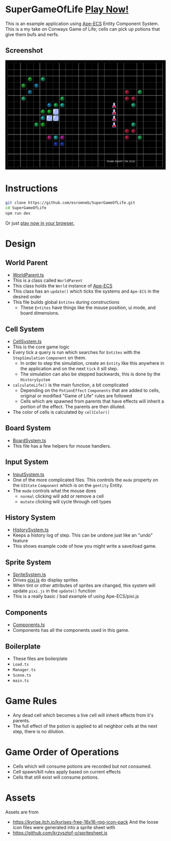 # SuperGameOfLife [Play Now!](https://esromneb.github.io/SuperGameOfLife/build/)
This is an example application using [Ape-ECS](https://github.com/fritzy/ape-ecs) Entity Component System.  This is a my take on Conways Game of Life; cells can pick up potions that give them bufs and nerfs.

## Screenshot
![A Screenshot](https://github.com/esromneb/SuperGameOfLife/raw/master/assets/screenshot01.png)

# Instructions
```bash
git clone https://github.com/esromneb/SuperGameOfLife.git
cd SuperGameOfLife
npm run dev
```

Or just [play now in your browser.](https://esromneb.github.io/SuperGameOfLife/build/)

# Design

## World Parent
* [WorldParent.ts](https://github.com/esromneb/SuperGameOfLife/blob/master/src/WorldParent.ts)
* This is a class called `WorldParent`
* This class holds the `World` instance of [Ape-ECS](https://github.com/fritzy/ape-ecs)
* This class has an `update()` which ticks the systems and `Ape-ECS` in the desired order
* This file builds global `Entites` during constructions
  * These `Entites` have things like the mouse position, ui mode, and board dimensions.

## Cell System
* [CellSystem.ts](https://github.com/esromneb/SuperGameOfLife/blob/master/src/systems/CellSystem.ts)
* This is the core game logic
* Every tick a query is run which searches for `Entites` with the `StepSimulation` `Component` on them.
  * In order to step the simulation, create an `Entity` like this anywhere in the application and on the next `tick` it sill step.
  * The simulation can also be stepped backwards, this is done by the `HistorySystem`
* `calculateLife()` is the main function, a bit complicated
  * Depending on the `PotionEffect` `Components` that are added to cells, original or modified "Game of Life" rules are followed
  * Cells which are spawned from parents that have effects will inherit a portion of the effect.  The parents are then diluted.
* The color of cells is calculated by `cellColor()`

## Board System
* [BoardSystem.ts](https://github.com/esromneb/SuperGameOfLife/blob/master/src/systems/BoardSystem.ts)
* This file has a few helpers for mouse handlers.

## Input System
* [InputSystem.ts](https://github.com/esromneb/SuperGameOfLife/blob/master/src/systems/InputSystem.ts)
* One of the more complicated files.  This controls the `mode` property on the `UIState` `Component` which is on the `gentity` Entity.
* The `mode` controls what the mouse does
  * `normal` clicking will add or remove a cell
  * `mutate` clicking will cycle through cell types

## History System
* [HistorySystem.ts](https://github.com/esromneb/SuperGameOfLife/blob/master/src/systems/HistorySystem.ts)
* Keeps a history log of step.  This can be undone just like an "undo" feature
* This shows example code of how you might write a save/load game.

## Sprite System
* [SpriteSystem.ts](https://github.com/esromneb/SuperGameOfLife/blob/master/src/systems/SpriteSystem.ts)
* Drives [pixi.js](https://github.com/pixijs/pixi.js) do display sprites
* When tint or other attributes of sprites are changed, this system will update `pixi.js` in the `update()` function
* This is a really basic / bad example of using Ape-ECS/pixi.js

## Components
* [Components.ts](https://github.com/esromneb/SuperGameOfLife/blob/master/src/components/Components.ts)
* Components has all the components used in this game.

## Boilerplate
* These files are boilerplate
* `Load.ts`
* `Manager.ts`
* `Scene.ts`
* `main.ts`

# Game Rules
* Any dead cell which becomes a live cell will inherit effects from it's parents.
* The full effect of the potion is applied to all neighbor cells at the next step, there is no dilution.

# Game Order of Operations
* Cells which will consume potions are recorded but not consumed.
* Cell spawn/kill rules apply based on current effects
* Cells that still exist will consume potions.

# Assets
Assets are from
* https://kyrise.itch.io/kyrises-free-16x16-rpg-icon-pack
And the loose icon files were generated into a sprite sheet with
* https://github.com/krzysztof-o/spritesheet.js

